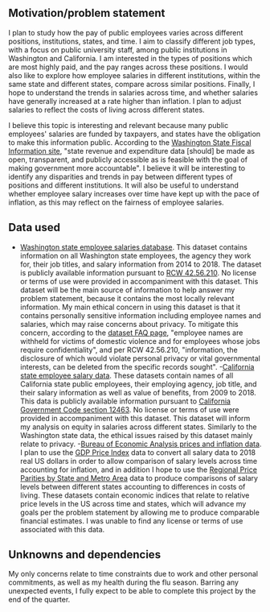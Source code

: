## Motivation/problem statement

I plan to study how the pay of public employees varies across different positions, institutions, states, and time. 
I aim to classify different job types, with a focus on public university staff, among public institutions in Washington and California. I am interested in the types of positions which are most highly paid, and the pay ranges across these positions. I would also like to explore how employee salaries in different institutions, within the same state and different states, compare across similar positions. Finally, I hope to understand the trends in salaries across time, and whether salaries have generally increased at a rate higher than inflation. I plan to adjust salaries to reflect the costs of living across different states. 

I believe this topic is interesting and relevant because many public employees' salaries are funded by taxpayers, and states have the obligation to make this information public. According to the [Washington State Fiscal Information site](http://fiscal.wa.gov/supporta.aspx), "state revenue and expenditure data [should] be made as open, transparent, and publicly accessible as is feasible with the goal of making government more accountable". I believe it will be interesting to identify any disparities and trends in pay between different types of positions and different institutions. It will also be useful to understand whether employee salary increases over time have kept up with the pace of inflation, as this may reflect on the fairness of employee salaries.



## Data used

- [Washington state employee salaries database](http://fiscal.wa.gov/Salaries.aspx). 
This dataset contains information on all Washington state employees, the agency they work for, their job titles, and salary information from 2014 to 2018. The dataset is publicly available information pursuant to [RCW 42.56.210](https://app.leg.wa.gov/RCW/default.aspx?cite=42.56.210). No license or terms of use were provided in accompaniment with this dataset. This dataset will be the main source of information to help answer my problem statement, because it contains the most locally relevant information. My main ethical concern in using this dataset is that it contains personally sensitive information including employee names and salaries, which may raise concerns about privacy. To mitigate this concern, according to the [dataset FAQ page](http://fiscal.wa.gov/SalaryDataFAQ.pdf), "employee names are withheld for victims of domestic violence and for employees whose jobs require confidentiality", and per RCW 42.56.210, "information, the disclosure of which would violate personal privacy or vital governmental interests, can be deleted from the specific records sought".
-[California state employee salary data](https://publicpay.ca.gov/Reports/RawExport.aspx).
These datasets contain names of all California state public employees, their employing agency, job title, and their salary information as well as value of benefits, from 2009 to 2018. This data is publicly available information pursuant to [California Government Code section 12463](https://leginfo.legislature.ca.gov/faces/codes_displaySection.xhtml?lawCode=GOV&sectionNum=12463). No license or terms of use were provided in accompaniment with this dataset. This dataset will inform my analysis on equity in salaries across different states. Similarly to the Washington state data, the ethical issues raised by this dataset mainly relate to privacy. 
-[Bureau of Economic Analysis prices and inflation data](https://www.bea.gov/data/prices-inflation). I plan to use the [GDP Price Index](https://www.bea.gov/data/prices-inflation/gdp-price-index) data to convert all salary data to 2018 real US dollars in order to allow comparison of salary levels across time accounting for inflation, and in addition I hope to use the [Regional Price Parities by State and Metro Area](https://www.bea.gov/data/prices-inflation/regional-price-parities-state-and-metro-area) data to produce comparisons of salary levels between different states accounting to differences in costs of living. These datasets contain economic indices that relate to relative price levels in the US across time and states, which will advance my goals per the problem statement by allowing me to produce comparable financial estimates. I was unable to find any license or terms of use associated with this data.



## Unknowns and dependencies

My only concerns relate to time constraints due to work and other personal commitments, as well as my health during the flu season. Barring any unexpected events, I fully expect to be able to complete this project by the end of the quarter.